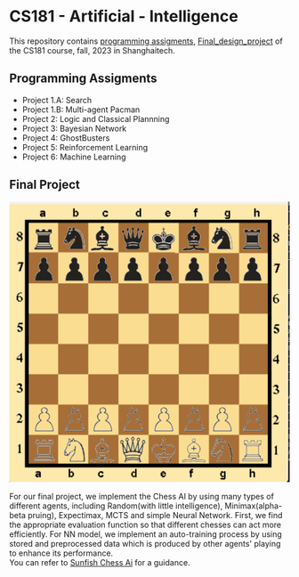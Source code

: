 # CS181 - Artificial - Intelligence
This repository contains [programming assigments](https://github.com/wangyf9/CS181-Artificial-Intelligence/tree/main/Project), [Final_design_project](https://github.com/wangyf9/CS181-Artificial-Intelligence/tree/main/Final_pj) of the CS181 course, fall, 2023 in Shanghaitech.

## Programming Assigments
- Project 1.A: Search
- Project 1.B: Multi-agent Pacman
- Project 2: Logic and Classical Plannning
- Project 3: Bayesian Network
- Project 4: GhostBusters
- Project 5: Reinforcement Learning
- Project 6: Machine Learning

## Final Project
![image](./Final_pj/ChessAi/img/whole%20board.png)  

For our final project, we implement the Chess AI by using many types of different agents, including Random(with little intelligence), Minimax(alpha-beta pruing), Expectimax, MCTS and simple Neural Network. First, we find the appropriate evaluation function so that different chesses can act more efficiently. For NN model, we implement an auto-training process by using stored and preprocessed data which is produced by other agents' playing to enhance its performance.  
You can refer to [Sunfish Chess Ai](https://github.com/thomasahle/sunfish) for a guidance.